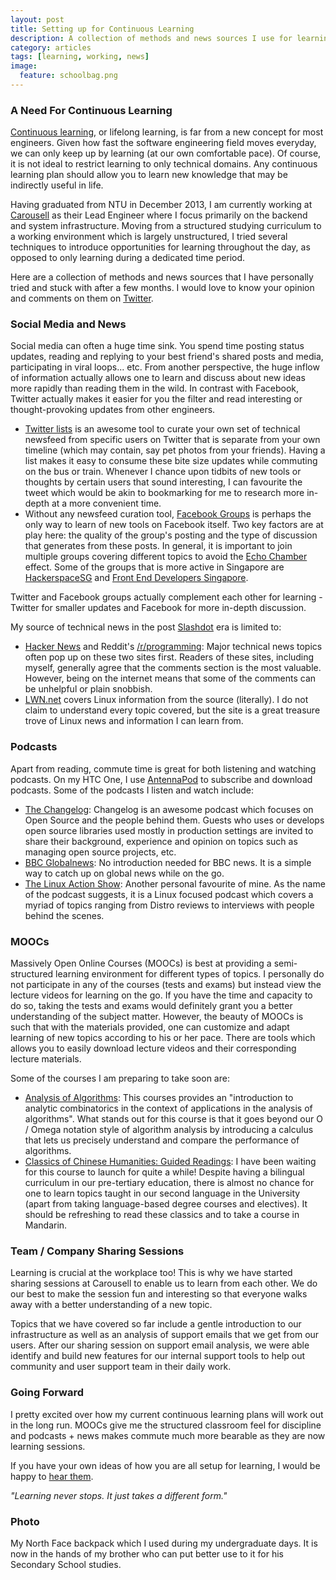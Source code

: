 ```yaml
---
layout: post
title: Setting up for Continuous Learning
description: A collection of methods and news sources I use for learning after graduation
category: articles
tags: [learning, working, news]
image:
  feature: schoolbag.png
---
```


### A Need For Continuous Learning

[Continuous learning](http://chronicle.com/blognetwork/castingoutnines/2012/06/13/continuous-learning-instead-of-lifelong-learning/),
or lifelong learning, is far from a new concept for most engineers. Given how
fast the software engineering field moves everyday, we can only keep up by
learning (at our own comfortable pace). Of course, it is not ideal to restrict
learning to only technical domains. Any continuous learning plan should allow
you to learn new knowledge that may be indirectly useful in life.

Having graduated from NTU in December 2013, I am currently working at
[Carousell](https://carousell.co/) as their Lead Engineer where I focus
primarily on the backend and system infrastructure. Moving from a structured
studying curriculum to a working environment which is largely unstructured, I
tried several techniques to introduce opportunities for learning throughout the
day, as opposed to only learning during a dedicated time period.

Here are a collection of methods and news sources that I have personally tried and stuck with
after a few months. I would love to know your opinion and comments on them on
[Twitter](https://twitter.com/victorneo/).

### Social Media and News

Social media can often a huge time sink. You spend time posting status updates,
reading and replying to your best friend's shared posts and media,
participating in viral loops... etc. From another perspective, the huge inflow
of information actually allows one to learn and discuss about new ideas more
rapidly than reading them in the wild. In contrast with Facebook, Twitter
actually makes it easier for you the filter and read interesting or
thought-provoking updates from other engineers.

- [Twitter lists](https://support.twitter.com/articles/76460-using-twitter-lists#) is an
awesome tool to curate your own set of technical newsfeed from specific users
on Twitter that is separate from your own timeline (which may contain, say pet
photos from your friends). Having a list makes it easy to consume these bite
size updates while commuting on the bus or train. Whenever I chance upon
tidbits of new tools or thoughts by certain users that sound interesting, I can
favourite the tweet which would be akin to bookmarking for me to research more
in-depth at a more convenient time.
- Without any newsfeed curation tool,
[Facebook Groups](https://www.facebook.com/about/groups) is perhaps the
only way to learn of new tools on Facebook itself. Two key factors are at play
here: the quality of the group's posting and the type of discussion that
generates from these posts. In general, it is important to join multiple groups
covering different topics to avoid the [Echo Chamber](http://en.wikipedia.org/wiki/Echo_chamber_%28media%29) effect.
Some of the groups that is more active in Singapore are
[HackerspaceSG](https://www.facebook.com/groups/hackerspacesg/) and [Front End
Developers Singapore](https://www.facebook.com/groups/frontendsingapore/).

Twitter and Facebook groups actually complement each other for learning -
Twitter for smaller updates and Facebook for more in-depth discussion.

My source of technical news in the post [Slashdot](http://slashdot.org/) era is limited to:

- [Hacker News](https://news.ycombinator.com) and Reddit's [/r/programming](http://www.reddit.com/r/programming):
Major technical news topics often pop up on these two sites first. Readers of
these sites, including myself, generally agree that the comments section is the
most valuable. However, being on the internet means that some of the comments
can be unhelpful or plain snobbish.
- [LWN.net](http://lwn.net/) covers Linux
information from the source (literally). I do not claim to understand every
topic covered, but the site is a great treasure trove of Linux news and
information I can learn from.

### Podcasts

Apart from reading, commute time is great for both listening and watching
podcasts. On my HTC One, I use
[AntennaPod](https://play.google.com/store/apps/details?id=de.danoeh.antennapod)
to subscribe and download podcasts. Some of the podcasts I listen and watch
include:

- [The Changelog](http://thechangelog.com/podcast/):
Changelog is an awesome podcast which focuses on Open Source and the people
behind them. Guests who uses or develops open source libraries used mostly in
production settings are invited to share their background, experience and
opinion on topics such as managing open source projects, etc.
- [BBC Globalnews](http://www.bbc.co.uk/podcasts/series/globalnews):
No introduction needed for BBC news. It is a simple way to catch up on global
news while on the go.
- [The Linux Action Show](http://www.jupiterbroadcasting.com/tag/linux-action-show/):
Another personal favourite of mine. As the name of the podcast suggests, it is
a Linux focused podcast which covers a myriad of topics ranging from Distro
reviews to interviews with people behind the scenes.

### MOOCs

Massively Open Online Courses (MOOCs) is best at providing a semi-structured
learning environment for different types of topics. I personally do not
participate in any of the courses (tests and exams) but instead view the
lecture videos for learning on the go. If you have the time and capacity to do
so, taking the tests and exams would definitely grant you a better
understanding of the subject matter. However, the beauty of MOOCs is such that
with the materials provided, one can customize and adapt learning of new topics
according to his or her pace. There are tools which allows you to easily
download lecture videos and their corresponding lecture materials.

Some of the courses I am preparing to take soon are:

- [Analysis of Algorithms](https://www.coursera.org/course/aofa):
This courses provides an "introduction to analytic combinatorics in the context
of applications in the analysis of algorithms". What stands out for this course
is that it goes beyond our O / Omega  notation style of algorithm analysis by
introducing a calculus that lets us precisely understand and compare the
performance of algorithms.
- [Classics of Chinese Humanities: Guided Readings](https://www.coursera.org/course/chinesehumanities):
I have been waiting for this course to launch for quite a while! Despite having
a bilingual curriculum in our pre-tertiary education, there is almost no chance
for one to learn topics taught in our second language in the University (apart
from taking language-based degree courses and electives). It should be
refreshing to read these classics and to take a course in Mandarin.


### Team / Company Sharing Sessions

Learning is crucial at the workplace too! This is why we have started sharing
sessions at Carousell to enable us to learn from each other. We do our best to
make the session fun and interesting so that everyone walks away with a better
understanding of a new topic.

Topics that we have covered so far include a gentle introduction to our
infrastructure as well as an analysis of support emails that we get from our
users. After our sharing session on support email analysis, we were able
identify and build new features for our internal support tools to help out
community and user support team in their daily work. 


### Going Forward

I pretty excited over how my current continuous learning plans will work out in
the long run. MOOCs give me the structured classroom feel for discipline and
podcasts + news makes commute much more bearable as they are now learning
sessions.

If you have your own ideas of how you are all setup for learning, I would be
happy to [hear them](https://twitter.com/victorneo/).

_"Learning never stops. It just takes a different form."_


### Photo

My North Face backpack which I used during my undergraduate days. It is now
in the hands of my brother who can put better use to it for his Secondary
School studies.
